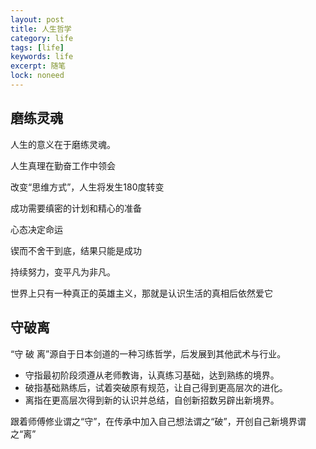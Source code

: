 ```yaml
---
layout: post
title: 人生哲学
category: life
tags: [life]
keywords: life
excerpt: 随笔
lock: noneed
---
```


## 磨练灵魂

人生的意义在于磨练灵魂。

人生真理在勤奋工作中领会

改变“思维方式”，人生将发生180度转变

成功需要缜密的计划和精心的准备

心态决定命运

锲而不舍干到底，结果只能是成功

持续努力，变平凡为非凡。

世界上只有一种真正的英雄主义，那就是认识生活的真相后依然爱它



## 守破离

“守 破 离”源自于日本剑道的一种习练哲学，后发展到其他武术与行业。

- 守指最初阶段须遵从老师教诲，认真练习基础，达到熟练的境界。
- 破指基础熟练后，试着突破原有规范，让自己得到更高层次的进化。
- 离指在更高层次得到新的认识并总结，自创新招数另辟出新境界。

跟着师傅修业谓之“守”，在传承中加入自己想法谓之“破”，开创自己新境界谓之“离”



